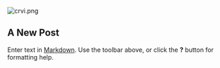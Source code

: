 ![crvi.png]({{site.baseurl}}/images/store/crvi.png)

## A New Post

Enter text in [Markdown](http://daringfireball.net/projects/markdown/). Use the toolbar above, or click the **?** button for formatting help.
